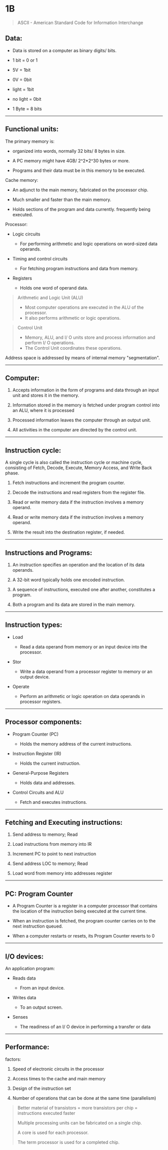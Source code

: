 # 1B

> ASCII       -   American Standard Code for Information Interchange

## Data:

- Data is stored on a computer as binary digits/ bits.

- 1 bit = 0 or 1

- 5V = 1bit

- 0V = 0bit

- light = 1bit

- no light = 0bit

- 1 Byte = 8 bits

___

## Functional units:

The primary memory is:

- organized into words, normally 32 bits/ 8 bytes in size.

- A PC memory might have 4GB/ 2^2*2^30 bytes or more.

- Programs and their data must be in this memory to be executed.

Cache memory:

- An adjunct to the main memory, fabricated on the processor chip.

- Much smaller and faster than the main memory.

- Holds sections of the program and data currently. frequently being executed.

Processor:

- Logic circuits
  - For performing arithmetic and logic operations on word-sized data operands.

- Timing and control circuits
  - For fetching program instructions and data from memory.

- Registers
  - Holds one word of operand data.

> Arithmetic and Logic Unit (ALU)
> - Most computer operations are executed in the ALU of the processor. 
> - It also performs arithmetic or logic operations.

> Control Unit
> - Memory, ALU, and I/ O units store and process information and perform I/ O operations. 
> - The Control Unit coordinates these operations.

Address space is addressed by means of internal memory "segmentation".

___

## Computer:

1. Accepts information in the form of programs and data through an input unit and stores it in the memory.
   
2. Information stored in the memory is fetched under program control into an ALU, where it is processed
   
3. Processed information leaves the computer through an output unit.
   
4. All activities in the computer are directed by the control unit.

___

## Instruction cycle:

A single cycle is also called the instruction cycle or machine cycle, consisting of Fetch, Decode, Execute, Memory Access, and Write Back phase.

1. Fetch instructions and increment the program counter.
   
2. Decode the instructions and read registers from the register file.
   
3. Read or write memory data if the instruction involves a memory operand.
   
4. Read or write memory data if the instruction involves a memory operand.
   
5. Write the result into the destination register, if needed.

___

## Instructions and Programs:

1. An instruction specifies an operation and the location of its data operands.
   
2. A 32-bit word typically holds one encoded instruction.
   
3. A sequence of instructions, executed one after another, constitutes a program.
   
4. Both a program and its data are stored in the main memory.

___

## Instruction types:

- Load
  - Read a data operand from memory or an input device into the processor.

- Stor
  - Write a data operand from a processor register to memory or an output device.

- Operate
  - Perform an arithmetic or logic operation on data operands in processor registers.

___

## Processor components:

- Program Counter (PC)
  - Holds the memory address of the current instructions.

- Instruction Register (IR)
  - Holds the current instruction.

- General-Purpose Registers
  - Holds data and addresses.

- Control Circuits and ALU
  - Fetch and executes instructions.

___

## Fetching and Executing instructions:

1. Send address to memory; Read
   
2. Load instructions from memory into IR
   
3. Increment PC to point to next instruction
   
4. Send address LOC to memory; Read
   
5. Load word from memory into addresses register

___

## PC: Program Counter

- A Program Counter is a register in a computer processor that contains the location of the instruction being executed at the current time.

- When an instruction is fetched, the program counter carries on to the next instruction queued.

- When a computer restarts or resets, its Program Counter reverts to 0

___

## I/O devices:

An application program:

- Reads data
  - From an input device.

- Writes data
  - To an output screen.

- Senses
  - The readiness of an I/ O device in performing a transfer or data

___

## Performance:

factors:

1. Speed of electronic circuits in the processor
   
2. Access times to the cache and main memory
   
3. Design of the instruction set
   
4. Number of operations that can be done at the same time (parallelism)
   
> Better material of transistors = more transistors per chip = instructions executed faster
>
> Multiple processing units can be fabricated on a single chip.
>
>A core is used for each processor.
>
> The term processor is used for a completed chip.